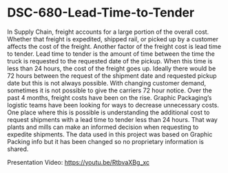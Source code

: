 # DSC-680-Lead-Time-to-Tender
In Supply Chain, freight accounts for a large portion of the overall cost. Whether that freight is expedited, shipped rail, or picked up by a customer affects the cost of the freight. Another factor of the freight cost is lead time to tender. Lead time to tender is the amount of time between the time the truck is requested to the requested date of the pickup. When this time is less than 24 hours, the cost of the freight goes up. Ideally there would be 72 hours between the request of the shipment date and requested pickup date but this is not always possible. With changing customer demand, sometimes it is not possible to give the carriers 72 hour notice. Over the past 4 months, freight costs have been on the rise. Graphic Packaging’s logistic teams have been looking for ways to decrease unnecessary costs. One place where this is possible is understanding the additional cost to request shipments with a lead time to tender less than 24 hours. That way plants and mills can make an informed decision when requesting to expedite shipments. The data used in this project was based on Graphic Packing info but it has been changed so no proprietary information is shared. 

Presentation Video: https://youtu.be/RtbvaXBg_xc
